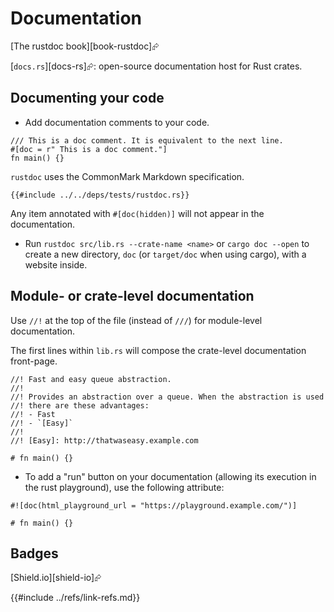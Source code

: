 # Documentation

[The rustdoc book][book-rustdoc]⮳

[`docs.rs`][docs-rs]⮳: open-source documentation host for Rust crates.

## Documenting your code

- Add documentation comments to your code.

```rust,editable
/// This is a doc comment. It is equivalent to the next line.
#[doc = r" This is a doc comment."]
fn main() {}
```

`rustdoc` uses the CommonMark Markdown specification.

```rust,editable,mdbook-runnable
{{#include ../../deps/tests/rustdoc.rs}}
```

Any item annotated with `#[doc(hidden)]` will not appear in the documentation.

- Run `rustdoc src/lib.rs --crate-name <name>` or `cargo doc --open` to create a new directory, `doc` (or `target/doc` when using cargo), with a website inside.

## Module- or crate-level documentation

Use `//!` at the top of the file (instead of `///`) for module-level documentation.

The first lines within `lib.rs` will compose the crate-level documentation front-page.

```rust,editable
//! Fast and easy queue abstraction.
//!
//! Provides an abstraction over a queue. When the abstraction is used
//! there are these advantages:
//! - Fast
//! - `[Easy]`
//!
//! [Easy]: http://thatwaseasy.example.com

# fn main() {}
```

- To add a "run" button on your documentation (allowing its execution in the rust playground), use the following attribute:

```rust,editable
#![doc(html_playground_url = "https://playground.example.com/")]

# fn main() {}
```

## Badges

[Shield.io][shield-io]⮳

{{#include ../refs/link-refs.md}}
